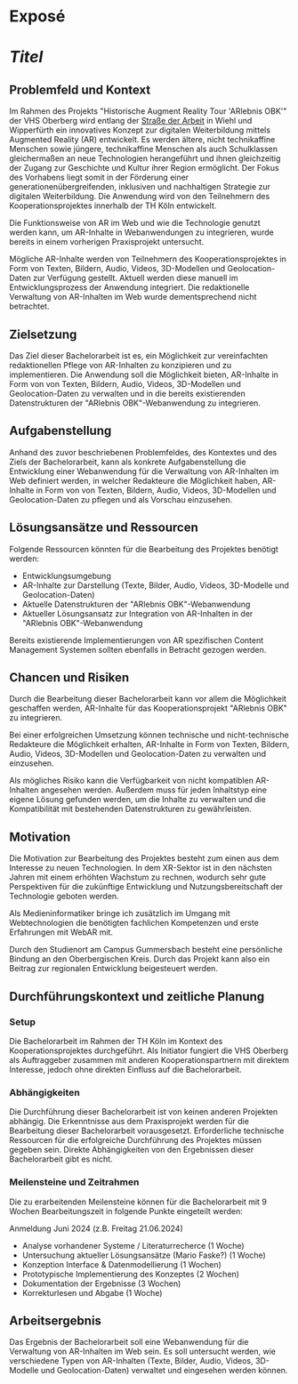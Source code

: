 # Exposé

# _Titel_

## Problemfeld und Kontext

Im Rahmen des Projekts "Historische Augment Reality Tour 'ARlebnis OBK'" der VHS Oberberg wird entlang der [Straße der Arbeit][strasse-der-arbeit] in Wiehl und Wipperfürth ein innovatives Konzept zur digitalen Weiterbildung mittels Augmented Reality (AR) entwickelt. Es werden ältere, nicht technikaffine Menschen sowie jüngere, technikaffine Menschen als auch Schulklassen gleichermaßen an neue Technologien herangeführt und ihnen gleichzeitig der Zugang zur Geschichte und Kultur ihrer Region ermöglicht. Der Fokus des Vorhabens liegt somit in der Förderung einer generationenübergreifenden, inklusiven und nachhaltigen Strategie zur digitalen Weiterbildung.
Die Anwendung wird von den Teilnehmern des Kooperationsprojektes innerhalb der TH Köln entwickelt.

Die Funktionsweise von AR im Web und wie die Technologie genutzt werden kann, um AR-Inhalte in Webanwendungen zu integrieren, wurde bereits in einem vorherigen Praxisprojekt untersucht.

Mögliche AR-Inhalte werden von Teilnehmern des Kooperationsprojektes in Form von Texten, Bildern, Audio, Videos, 3D-Modellen und Geolocation-Daten zur Verfügung gestellt. Aktuell werden diese manuell im Entwicklungsprozess der Anwendung integriert. Die redaktionelle Verwaltung von AR-Inhalten im Web wurde dementsprechend nicht betrachtet.

## Zielsetzung

Das Ziel dieser Bachelorarbeit ist es, ein Möglichkeit zur vereinfachten redaktionellen Pflege von AR-Inhalten zu konzipieren und zu implementieren. Die Anwendung soll die Möglichkeit bieten, AR-Inhalte in Form von von Texten, Bildern, Audio, Videos, 3D-Modellen und Geolocation-Daten zu verwalten und in die bereits existierenden Datenstrukturen der "ARlebnis OBK"-Webanwendung zu integrieren.

## Aufgabenstellung

Anhand des zuvor beschriebenen Problemfeldes, des Kontextes und des Ziels der Bachelorarbeit, kann als konkrete Aufgabenstellung die Entwicklung einer Webanwendung für die Verwaltung von AR-Inhalten im Web definiert werden, in welcher Redakteure die Möglichkeit haben, AR-Inhalte in Form von von Texten, Bildern, Audio, Videos, 3D-Modellen und Geolocation-Daten zu pflegen und als Vorschau einzusehen.

## Lösungsansätze und Ressourcen

Folgende Ressourcen könnten für die Bearbeitung des Projektes benötigt werden:

- Entwicklungsumgebung
- AR-Inhalte zur Darstellung (Texte, Bilder, Audio, Videos, 3D-Modelle und Geolocation-Daten)
- Aktuelle Datenstrukturen der "ARlebnis OBK"-Webanwendung
- Aktueller Lösungsansatz zur Integration von AR-Inhalten in der "ARlebnis OBK"-Webanwendung

Bereits existierende Implementierungen von AR spezifischen Content Management Systemen sollten ebenfalls in Betracht gezogen werden.

## Chancen und Risiken

Durch die Bearbeitung dieser Bachelorarbeit kann vor allem die Möglichkeit geschaffen werden, AR-Inhalte für das Kooperationsprojekt "ARlebnis OBK" zu integrieren.

Bei einer erfolgreichen Umsetzung können technische und nicht-technische Redakteure die Möglichkeit erhalten, AR-Inhalte in Form von Texten, Bildern, Audio, Videos, 3D-Modellen und Geolocation-Daten zu verwalten und einzusehen.

Als mögliches Risiko kann die Verfügbarkeit von nicht kompatiblen AR-Inhalten angesehen werden. Außerdem muss für jeden Inhaltstyp eine eigene Lösung gefunden werden, um die Inhalte zu verwalten und die Kompatibilität mit bestehenden Datenstrukturen zu gewährleisten. 

## Motivation

Die Motivation zur Bearbeitung des Projektes besteht zum einen aus dem Interesse zu neuen Technologien. In dem XR-Sektor ist in den nächsten Jahren mit einem erhöhten Wachstum zu rechnen, wodurch sehr gute Perspektiven für die zukünftige Entwicklung und Nutzungsbereitschaft der Technologie geboten werden.

Als Medieninformatiker bringe ich zusätzlich im Umgang mit Webtechnologien die benötigten fachlichen Kompetenzen und erste Erfahrungen mit WebAR mit.

Durch den Studienort am Campus Gummersbach besteht eine persönliche Bindung an den Oberbergischen Kreis. Durch das Projekt kann also ein Beitrag zur regionalen Entwicklung beigesteuert werden.

## Durchführungskontext und zeitliche Planung

### Setup

Die Bachelorarbeit im Rahmen der TH Köln im Kontext des Kooperationsprojektes durchgeführt. Als Initiator fungiert die VHS Oberberg als Auftraggeber zusammen mit anderen Kooperationspartnern mit direktem Interesse, jedoch ohne direkten Einfluss auf die Bachelorarbeit.

### Abhängigkeiten

Die Durchführung dieser Bachelorarbeit ist von keinen anderen Projekten abhängig. Die Erkenntnisse aus dem Praxisprojekt werden für die Bearbeitung dieser Bachelorarbeit vorausgesetzt. Erforderliche technische Ressourcen für die erfolgreiche Durchführung des Projektes müssen gegeben sein. Direkte Abhängigkeiten von den Ergebnissen dieser Bachelorarbeit gibt es nicht.

### Meilensteine und Zeitrahmen

Die zu erarbeitenden Meilensteine können für die Bachelorarbeit mit 9 Wochen Bearbeitungszeit in folgende Punkte eingeteilt werden:

Anmeldung Juni 2024 (z.B. Freitag 21.06.2024)
- Analyse vorhandener Systeme / Literaturrecherce (1 Woche)
- Untersuchung aktueller Lösungsansätze (Mario Faske?) (1 Woche)
- Konzeption Interface & Datenmodellierung (1 Wochen)
- Prototypische Implementierung des Konzeptes (2 Wochen)
- Dokumentation der Ergebnisse (3 Wochen)
- Korrekturlesen und Abgabe (1 Woche)


## Arbeitsergebnis

Das Ergebnis der Bachelorarbeit soll eine Webanwendung für die Verwaltung von AR-Inhalten im Web sein. Es soll untersucht werden, wie verschiedene Typen von AR-Inhalten (Texte, Bilder, Audio, Videos, 3D-Modelle und Geolocation-Daten) verwaltet und eingesehen werden können.

<!-- Sources -->

[strasse-der-arbeit]: https://www.ich-geh-wandern.de/stra%C3%9Fe-der-arbeit-bergisches-land
